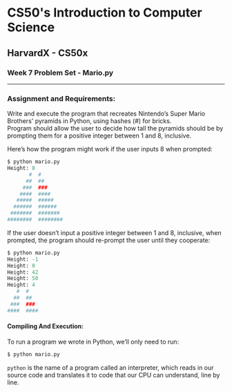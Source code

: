 # CS50's Introduction to Computer Science
## HarvardX - CS50x
### Week 7 Problem Set - Mario.py
<hr>


### Assignment and Requirements:
Write and execute the program that recreates Nintendo’s Super Mario Brothers' pyramids in Python, using hashes (#) for bricks.\
Program should allow the user to decide how tall the pyramids should be by prompting them for a positive integer between 1 and 8, inclusive.

Here’s how the program might work if the user inputs 8 when prompted:

```Python
$ python mario.py
Height: 8
       #  #
      ##  ##
     ###  ###
    ####  ####
   #####  #####
  ######  ######
 #######  #######
########  ########
```


If the user doesn’t input a positive integer between 1 and 8, inclusive, when prompted, the program should re-prompt the user until they cooperate:

```Python
$ python mario.py
Height: -1
Height: 0
Height: 42
Height: 50
Height: 4
   #  #
  ##  ##
 ###  ###
####  ####
```

#### Compiling And Execution:

To run a program we wrote in Python, we’ll only need to run:

```Python
$ python mario.py
```
```python``` is the name of a program called an interpreter, which reads in our source code and translates it to code that our CPU can understand, line by line.
